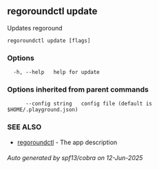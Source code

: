 ## regoroundctl update

Updates regoround

```
regoroundctl update [flags]
```

### Options

```
  -h, --help   help for update
```

### Options inherited from parent commands

```
      --config string   config file (default is $HOME/.playground.json)
```

### SEE ALSO

* [regoroundctl](regoroundctl.md)	 - The app description

###### Auto generated by spf13/cobra on 12-Jun-2025
